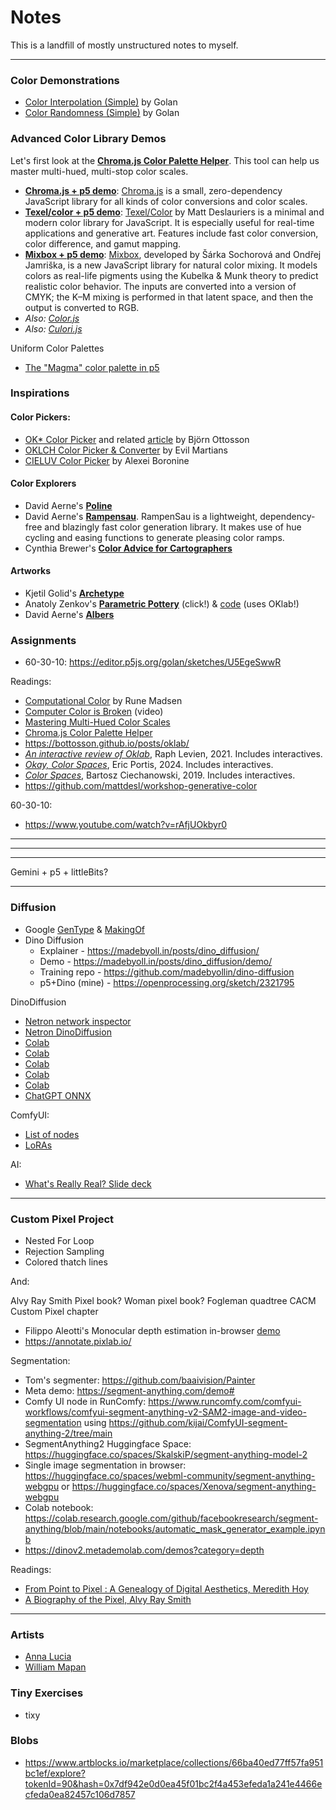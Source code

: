# Notes

This is a landfill of mostly unstructured notes to myself.




---

### Color Demonstrations

* [Color Interpolation (Simple)](https://editor.p5js.org/golan/sketches/r7BTC6kdl) by Golan
* [Color Randomness (Simple)](https://editor.p5js.org/golan/sketches/h3ltTBZUd) by Golan

### Advanced Color Library Demos 

Let's first look at the [**Chroma.js Color Palette Helper**](https://gka.github.io/palettes/#/9|s|00429d,96ffea,ffffe0|ffffe0,ff005e,93003a|0|1). This tool can help us master multi-hued, multi-stop color scales.

* [**Chroma.js + p5 demo**](https://editor.p5js.org/golan/sketches/2pkxnwYxF): [Chroma.js](https://www.vis4.net/chromajs/) is a small, zero-dependency JavaScript library for all kinds of color conversions and color scales.
* [**Texel/color + p5 demo**](https://editor.p5js.org/golan/sketches/Ya1xm67i6): [Texel/Color](https://github.com/texel-org/color) by Matt Deslauriers is a minimal and modern color library for JavaScript. It is especially useful for real-time  applications and generative art. Features include fast color conversion, color difference, and gamut mapping.
* [**Mixbox + p5 demo**](https://editor.p5js.org/golan/sketches/FPtOVXlpV): [Mixbox](https://github.com/scrtwpns/mixbox), developed by Šárka Sochorová and Ondřej Jamriška, is a new JavaScript library for natural color mixing. It models colors as real-life pigments using the Kubelka & Munk theory to predict realistic color behavior. The inputs are converted into a version of CMYK; the K–M mixing is performed in that latent space, and then the output is converted to RGB.
* *Also: [Color.js](https://colorjs.io/)*
* *Also: [Culori.js](https://culorijs.org/)*




Uniform Color Palettes

* [The "Magma" color palette in p5](https://editor.p5js.org/golan/sketches/BlPUeC-mf)


### Inspirations

#### Color Pickers: 

* [OK* Color Picker](https://bottosson.github.io/misc/colorpicker/) and related [article](https://bottosson.github.io/posts/colorpicker/) by Björn Ottosson
* [OKLCH Color Picker & Converter](https://oklch.com/#77.33,0.141,123.88,100) by Evil Martians
* [CIELUV Color Picker](https://www.hsluv.org/) by  Alexei Boronine

#### Color Explorers

* David Aerne's [**Poline**](https://meodai.github.io/poline/)
* David Aerne's [**Rampensau**](https://meodai.github.io/rampensau/). RampenSau is a lightweight, dependency-free and blazingly fast color generation library. It makes use of hue cycling and easing functions to generate pleasing color ramps.
* Cynthia Brewer's [**Color Advice for Cartographers**](https://colorbrewer2.org/#type=sequential&scheme=BuPu&n=3)

#### Artworks

* Kjetil Golid's [**Archetype**](https://www.artblocks.io/curated/collections/archetype-by-kjetil-golid?tab=Artworks)
* Anatoly Zenkov's [**Parametric Pottery**](https://anatolyzenkov.com/parametric-pottery/preview/22) (click!) & [code](https://anatolyzenkov.com/preview/parametric-pottery/js/colors.js) (uses OKlab!)
* David Aerne's [**Albers**](https://albers.elastiq.ch/)



### Assignments

* 60-30-10: https://editor.p5js.org/golan/sketches/U5EgeSwwR






Readings: 

* [Computational Color](http://printingcode.runemadsen.com/lecture-color/) by Rune Madsen
* [Computer Color is Broken](https://www.youtube.com/watch?v=LKnqECcg6Gw) (video)
* [Mastering Multi-Hued Color Scales](https://www.vis4.net/blog/mastering-multi-hued-color-scales/)
* [Chroma.js Color Palette Helper](https://gka.github.io/palettes/#/9|s|00429d,96ffea,ffffe0|ffffe0,ff005e,93003a|1|1)
* https://bottosson.github.io/posts/oklab/
* [*An interactive review of Oklab*](https://raphlinus.github.io/color/2021/01/18/oklab-critique.html#update-2021-01-29), Raph Levien, 2021. Includes interactives.
* [*Okay, Color Spaces*](https://ericportis.com/posts/2024/okay-color-spaces/), Eric Portis, 2024. Includes interactives.
* [*Color Spaces*](https://ciechanow.ski/color-spaces/), Bartosz Ciechanowski, 2019. Includes interactives.
* https://github.com/mattdesl/workshop-generative-color

60-30-10: 

* https://www.youtube.com/watch?v=rAfjUOkbyr0

---

---

---

Gemini + p5 + littleBits? 

---

### Diffusion

* Google [GenType](https://labs.google/gentype) & [MakingOf](https://developers.googleblog.com/en/how-its-made-gentype-alphabet-creator/)
* Dino Diffusion
	* Explainer - https://madebyoll.in/posts/dino_diffusion/
	* Demo - https://madebyoll.in/posts/dino_diffusion/demo/
	* Training repo - https://github.com/madebyollin/dino-diffusion
	* p5+Dino (mine) - https://openprocessing.org/sketch/2321795

DinoDiffusion

* [Netron network inspector](https://github.com/lutzroeder/netron)
* [Netron DinoDiffusion](https://netron.app/?url=https://madebyoll.in/posts/dino_diffusion/demo/network.onnx)
* [Colab](https://colab.research.google.com/drive/1lqdR9NS-p1E0-qnpl-0otEryjhcQsdfj#scrollTo=6cGKrZLlcwXG)
* [Colab](https://colab.research.google.com/drive/1lqdR9NS-p1E0-qnpl-0otEryjhcQsdfj#scrollTo=ky0RHfx1buVD)
* [Colab](https://colab.research.google.com/drive/1jrrVNE3zOj2pWGaKOpgaBnRbYZLif1aM?usp=sharing)
* [Colab](https://colab.research.google.com/drive/1SIo3U_5FzW9qHzcc4GtoXleFHy0LJ1S-#scrollTo=GtJSiiuF382r)
* [Colab](https://colab.research.google.com/drive/1g4ennvR90uka-ELYK4yBdxHZzYJk8oRU#scrollTo=cpWAckmG5XEI)
* [ChatGPT ONNX](https://chatgpt.com/c/7e28c77e-060d-4587-a8fa-f09350b0595a)

ComfyUI: 

* [List of nodes](https://ltdrdata.github.io/)
* [LoRAs](https://drive.google.com/drive/folders/1ERcu6v7RHT3v98cyeC715xiAiB3uzEhp)

AI: 

* [What's Really Real? Slide deck](https://docs.google.com/presentation/d/1Jl_CdMicE1chWOqJQOGSXj3o0VVv01v-Y76XaJIuRgE/edit#slide=id.g2c84f3ab5a8_0_3442)


---

### Custom Pixel Project

* Nested For Loop
* Rejection Sampling
* Colored thatch lines

And:

Alvy Ray Smith Pixel book? 
Woman pixel book? 
Fogleman quadtree
CACM Custom Pixel chapter

* Filippo Aleotti's Monocular depth estimation in-browser [demo](https://filippoaleotti.github.io/demo_live/run/)
* https://annotate.pixlab.io/

Segmentation:

* Tom's segmenter: https://github.com/baaivision/Painter
* Meta demo: https://segment-anything.com/demo# 
* Comfy UI node in RunComfy: https://www.runcomfy.com/comfyui-workflows/comfyui-segment-anything-v2-SAM2-image-and-video-segmentation using https://github.com/kijai/ComfyUI-segment-anything-2/tree/main
* SegmentAnything2 Huggingface Space: https://huggingface.co/spaces/SkalskiP/segment-anything-model-2
* Single image segmentation in browser: https://huggingface.co/spaces/webml-community/segment-anything-webgpu or 
https://huggingface.co/spaces/Xenova/segment-anything-webgpu 
* Colab notebook: https://colab.research.google.com/github/facebookresearch/segment-anything/blob/main/notebooks/automatic_mask_generator_example.ipynb
* https://dinov2.metademolab.com/demos?category=depth 


Readings: 

* [From Point to Pixel : A Genealogy of Digital Aesthetics, Meredith Hoy](https://web.p.ebscohost.com/ehost/ebookviewer/ebook/ZTAwMHhuYV9fMTIwMTk5Nl9fQU41?sid=36b96674-49a6-44f1-b0d9-50f2653a40a8@redis&vid=0&lpid=lp_53&format=EB)
* [A Biography of the Pixel, Alvy Ray Smith](https://ebookcentral.proquest.com/lib/cm/reader.action?docID=6676817)


---

### Artists

* [Anna Lucia](https://x.com/annaluciacodes)
* [William Mapan](https://x.com/williamapan)


### Tiny Exercises

* tixy



### Blobs

* https://www.artblocks.io/marketplace/collections/66ba40ed77ff57fa951bc1ef/explore?tokenId=90&hash=0x7df942e0d0ea45f01bc2f4a453efeda1a241e4466ecfeda0ea82457c106d7857

